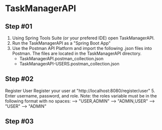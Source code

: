 

<h1>TaskManagerAPI</h1>
<h2>Step #01</h2>


    

1. Using Spring Tools Suite (or your prefered IDE) open TaskManagerAPI.
2. Run the TaskManagerAPI as a "Spring Boot App"
3. Use the Postman API Platform and import the following .json files into Postman. The files are located in the TaskManagerAPI directory.
    - TaskManagerAPI.postman_collection.json
    - TaskManagerAPI-USERS.postman_collection.json

<h2>Step #02</h2>
Register User
 Register your user at "http://localhost:8080/register/user"
5. Enter username, password, and role.
   Note: the roles variable must be in the following format with no spaces:
   --> "USER,ADMIN"
   --> "ADMIN,USER"
   --> "USER"
   --> "ADMIN"

   <h2>Step #03</h2>
   
